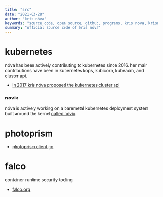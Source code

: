 ```yaml
---
title: "src"
date: "2021-03-28"
author: "kris nóva"
keywords: "source code, open source, github, programs, kris nova, krisnova, @krisnova, source"
summary: "official source code of kris nóva"
---
```


# kubernetes

nóva has been actively contributing to kubernetes since 2016.
her main contributions have been in kubernetes kops, kubicorn, kubeadm, and cluster api.

 - [in 2017 kris nóva proposed the kubernetes cluster api](https://blog.heptio.com/the-kubernetes-cluster-api-de5a1ff870a5)

### novix

nóva is actively working on a baremetal kubernetes deployment system built around the kernel [called nóvix](https://github.com/kris-nova/novix).


# photoprism

 - [photoprism client go](https://github.com/kris-nova/photoprism-client-go)

# falco

container runtime security tooling

 - [falco.org](https://falco.org)
